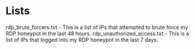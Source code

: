 # Lists

rdp_brute_forcers.txt - This is a list of IPs that attempted to brute force my RDP honeypot in the last 48 hours.
rdp_unauthorized_access.txt - This is a list of IPs that logged into my RDP honeypot in the last 7 days.
